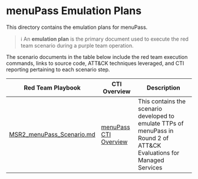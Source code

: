 # menuPass Emulation Plans

This directory contains the emulation plans for menuPass.

> :information_source: An **emulation plan** is the primary document used to
> execute the red team scenario during a purple team operation.

The scenario documents in the table below include the red team execution
commands, links to source code, ATT&CK techniques leveraged, and CTI reporting
pertaining to each scenario step.

| Red Team Playbook | CTI Overview | Description |
| ----------------- | ------------------- | ----------- |
| [MSR2_menuPass_Scenario.md](./MSR2_menuPass_Scenario.md) | [menuPass CTI Overview](../CTI_Emulation_Resources/menuPass_Scenario_Overview.md) | This contains the scenario developed to emulate TTPs of menuPass in Round 2 of ATT&CK Evaluations for Managed Services |
